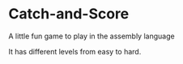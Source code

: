 # Catch-and-Score
A little fun game to play in the assembly language

It has different levels from easy to hard. 

